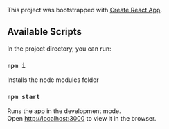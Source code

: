This project was bootstrapped with [Create React App](https://github.com/facebook/create-react-app).

## Available Scripts

In the project directory, you can run:

### `npm i`

Installs the node modules folder

### `npm start`

Runs the app in the development mode.<br>
Open [http://localhost:3000](http://localhost:3000) to view it in the browser.

